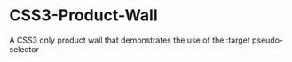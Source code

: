 CSS3-Product-Wall
=================

A CSS3 only product wall that demonstrates the use of the :target pseudo-selector
